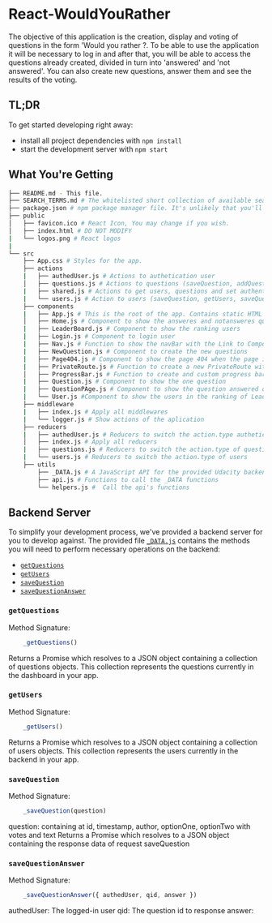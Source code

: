 # React-WouldYouRather

The objective of this application is the creation, display and voting of questions in the form 'Would you rather ?. To be able to use the application it will be necessary to log in and after that, you will be able to access the questions already created, divided in turn into 'answered' and 'not answered'. You can also create new questions, answer them and see the results of the voting.

## TL;DR
To get started developing right away:
   * install all project dependencies with `npm install`
   * start the development server with `npm start`
## What You're Getting
```bash
├── README.md - This file.
├── SEARCH_TERMS.md # The whitelisted short collection of available search terms for you to use with your app.
├── package.json # npm package manager file. It's unlikely that you'll need to modify this.
├── public
│   ├── favicon.ico # React Icon, You may change if you wish.
│   ├── index.html # DO NOT MODIFY
|   └── logos.png # React logos
|   
└── src
    ├── App.css # Styles for the app. 
    ├── actions
    |   ├── authedUser.js # Actions to authetication user
    │   ├── questions.js # Actions to questions (saveQuestion, addQuestion, saveQuestionAnswer)
    |   ├── shared.js # Actions to get users, questions and set authentication user
    |   └── users.js # Action to users (saveQuestion, getUsers, saveQuestionAnswer)
    ├── components
    |   ├── App.js # This is the root of the app. Contains static HTML right now.
    │   ├── Home.js # Component to show the answeres and notansweres questions
    |   ├── LeaderBoard.js # Component to show the ranking users
    |   ├── Login.js # Component to login user
    |   ├── Nav.js # Function to show the navBar with the Link to Components 'Home' 'New Question' 'LeaderBoard'
    |   ├── NewQuestion.js # Component to create the new questions
    |   ├── Page404.js # Component to show the page 404 when the page is not found
    |   ├── PrivateRoute.js # Function to create a new PrivateRoute with requirements
    │   ├── ProgressBar.js # Function to create and custom progress bar
    |   ├── Question.js # Component to show the one question
    |   ├── QuestionPAge.js # Component to show the question answered or vote answer
    |   └── User.js #Component to show the users in the ranking of LeaderBoard
    ├── middleware  
    |   ├── index.js # Apply all middlewares 
    |   └── logger.js # Show actions of the aplication
    ├── reducers
    |   ├── authedUser.js # Reducers to switch the action.type authetication user
    │   ├── index.js # Apply all reducers
    |   ├── questions.js # Reducers to switch the action.type of questions
    |   └── users.js # Reducers to switch the action.type of users
    ├── utils
        ├── _DATA.js # A JavaScript API for the provided Udacity backend. Instructions for the methods are below.
        ├── api.js # Functions to call the _DATA functions
        └── helpers.js #  Call the api's functions
```
## Backend Server
To simplify your development process, we've provided a backend server for you to develop against. The provided file [`_DATA.js`](src/utils/_DATA.js) contains the methods you will need to perform necessary operations on the backend:

* [`getQuestions`](#getQuestions)
* [`getUsers`](#getUsers)
* [`saveQuestion`](#saveQuestion)
* [`saveQuestionAnswer`](#saveQuestionAnswer)

### `getQuestions`
    
Method Signature:
```js
    _getQuestions()
```
Returns a Promise which resolves to a JSON object containing a collection of questions objects.
This collection represents the questions currently in the dashboard in your app.

### `getUsers`

Method Signature:
```js
    _getUsers()
```
Returns a Promise which resolves to a JSON object containing a collection of users objects.
This collection represents the users currently in the backend in your app.

### `saveQuestion`

Method Signature:
```js
    _saveQuestion(question)
```
question: <Object> containing at  id, timestamp, author, optionOne<Object>, optionTwo<Object> with votes and text
Returns a Promise which resolves to a JSON object containing the response data of request saveQuestion

### `saveQuestionAnswer`

Method Signature:
```js
    _saveQuestionAnswer({ authedUser, qid, answer })
```
authedUser: <String> The logged-in user 
qid: <String> The question id to response
answer: <Object> The answer to the question with the text of the option
Returns a Promise which resolves to a JSON object containing the response data of request saveQuestionAnswer

### Create React App
This project was bootstrapped with [Create React App](https://github.com/facebookincubator/create-react-app). You can find more information on how to perform common tasks [here](https://github.com/facebookincubator/create-react-app/blob/master/packages/react-scripts/template/README.md).

